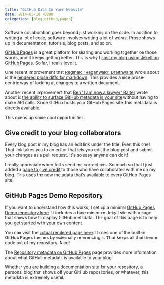 ```yaml
---
title: "GitHub Data In Your Website"
date: 2014-05-10 -0800
categories: [blog,github,pages]
---
```


Software collaboration goes beyond just working on the code. In addition to writing a lot of code, software involves writing a lot of _words_. Prose shows up in documentation, tutorials, blog posts, and so on.

[GitHub Pages](https://pages.github.com/) is a great platform for sharing and working together on those words, and it keeps getting better. This is why I [host my blog using Jekyll on GitHub Pages](https://haacked.com/archive/2013/12/02/dr-jekyll-and-mr-haack/). So far, I really love it.

One recent improvement that [Reginald “Raganwald” Braithwaite](http://raganwald.com/) wrote about is the [rendered prose diffs for markdown](https://github.com/blog/1784-rendered-prose-diffs). This provides a nice prose-centric way of looking at changes to a written document.

Another recent improvement that [Ben "I am now a lawyer" Balter](http://ben.balter.com/) wrote about is [the ability to surface GitHub metadata in your site](https://github.com/blog/1833-github-pages-3) without having to make API calls. Since GitHub hosts your GitHub Pages site, this metadata is directly available.

This opens up some cool opportunities.

## Give credit to your blog collaborators

Every blog post in my blog has an edit link under the title. Even this one! That link takes you to an editor that lets you edit the blog post and submit your changes as a pull request. It's so easy anyone can do it!

I really appreciate when folks send me corrections. So much so that I just added a [page to give credit](https://haacked.com/contributors/) to those who have collaborated with me on my blog. This uses the new metadata that's available to every GitHub Pages site.

## GitHub Pages Demo Repository

If you want to understand how this works, I set up a minimal [GitHub Pages Demo repository here](https://github.com/Haacked/gh-pages-demo). It includes a bare minimum Jekyll site with a page that shows how to display GitHub metadata. The goal of this page is to help you get started with your own content.

You can visit the [actual rendered page here](https://haacked.github.io/gh-pages-demo/). It uses one of the built-in GitHub Pages themes by externally referencing it. That keeps all that theme code out of my repository. Nice!

The [Repository metadata on GitHub Pages](https://help.github.com/articles/repository-metadata-on-github-pages) page provides more information about what GitHub metadata is available to your blog.

Whether you are building a documentation site for your repository, a personal blog that shows off your GitHub repositories, or whatever, this metadata is extremely useful.
